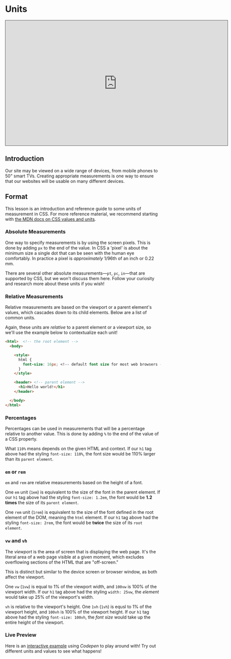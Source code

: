 # Units

<iframe src="https://adaacademy.hosted.panopto.com/Panopto/Pages/Embed.aspx?pid=35fdc75a-22ba-4fd4-9abf-ad2d0149ad4d&autoplay=false&offerviewer=true&showtitle=true&showbrand=false&start=0&interactivity=all" height="405" width="720" style="border: 1px solid #464646;" allowfullscreen allow="autoplay"></iframe>

## Introduction

Our site may be viewed on a wide range of devices, from mobile phones to 50" smart TVs. Creating appropriate measurements is one way to ensure that our websites will be usable on many different devices.

## Format

This lesson is an introduction and reference guide to some units of measurement in CSS. For more reference material, we recommend starting with [the MDN docs on CSS values and units](https://developer.mozilla.org/en-US/docs/Web/CSS/CSS_Values_and_Units).

### Absolute Measurements

One way to specify measurements is by using the screen pixels. This is done by adding `px` to the end of the value.  In CSS a 'pixel' is about the minimum size a single dot that can be seen with the human eye comfortably.  In practice a pixel is _approximately_ 1/96th of an inch or 0.22 mm.

There are several other absolute measurements&mdash;`pt`, `pc`, `in`&mdash;that are supported by CSS, but we won't discuss them here. Follow your curiosity and research more about these units if you wish!

### Relative Measurements

Relative measurements are based on the viewport or a parent element's values, which cascades down to its child elements. Below are a list of common units.

Again, these units are _relative_ to a parent element or a viewport size, so we'll use the example below to contextualize each unit!

```html
<html>  <!-- the root element -->
  <body>

    <style>
      html {
        font-size: 16px; <!-- default font size for most web browsers -->
      }
    </style>

    <header> <!-- parent element -->
      <h1>Hello world!</h1>
    </header>

  </body>
</html>
```

### Percentages

Percentages can be used in measurements that will be a percentage relative to another value. This is done by adding `%` to the end of the value of a CSS property.

What `110%` means depends on the given HTML and context.  If our `h1` tag above had the styling `font-size: 110%`, the font size would be 110% larger than its `parent element`.

### `em` or `rem`

`em` and `rem` are relative measurements based on the height of a font.

One `em` unit (`1em`) is equivalent to the size of the font in the parent element. If our `h1` tag above had the styling `font-size: 1.2em`, the font would be **1.2 times** the size of its `parent element`.

One `rem` unit (`1rem`) is equivalent to the size of the font defined in the root element of the DOM, meaning the `html` element. If our `h1` tag above had the styling `font-size: 2rem`, the font would be **twice** the size of its `root element`.

### `vw` and `vh`

The _viewport_ is the area of screen that is displaying the web page. It's the literal area of a web page visible at a given moment, which excludes overflowing sections of the HTML that are "off-screen."

This is distinct but similar to the device screen or browser window, as both affect the viewport.

One `vw` (`1vw`) is equal to 1% of the viewport width, and `100vw` is 100% of the viewport width. If our `h1` tag above had the styling `width: 25vw`, the _element_ would take up 25% of the viewport's width.

`vh` is relative to the viewport's height. One `1vh` (`1vh`) is equsl to 1% of the viewport height, and `100vh` is 100% of the viewport height. If our `h1` tag above had the styling `font-size: 100vh`, the _font size_ would take up the entire height of the viewport.

### Live Preview

Here is an [interactive example](https://codepen.io/slanndalous/pen/VwzyByb?editors=1100) using _Codepen_ to play around with! Try out different units and values to see what happens!